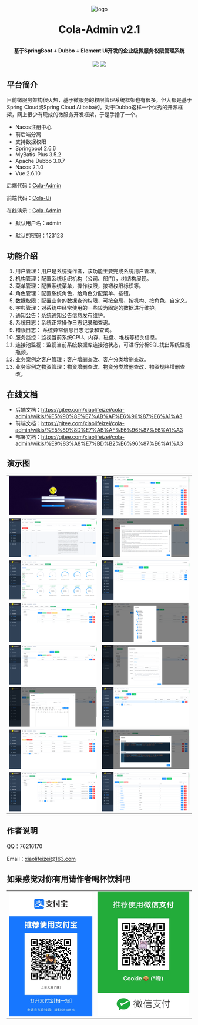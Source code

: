 <p align="center">
	<img alt="logo" width="120" height="120"  src="https://s2.loli.net/2022/07/01/hwrfbyMKxp7HjVi.png">
</p>
<h1 align="center" style="margin: 30px 0 30px; font-weight: bold;">Cola-Admin v2.1</h1>
<h4 align="center">基于SpringBoot + Dubbo + Element Ui开发的企业级微服务权限管理系统</h4>
<p align="center">
	<a href="https://gitee.com/xiaolifeizei/cola-admin"><img src="https://img.shields.io/badge/ColaAdmin-v2.1-green"></a>
	<a href="https://gitee.com/xiaolifeizei/cola-admin/blob/master/LICENSE"><img src="https://img.shields.io/badge/license-Apache%20License%202.0-green"></a>
</p>


## 平台简介

目前微服务架构很火热，基于微服务的权限管理系统框架也有很多，但大都是基于Spring Cloud或Spring Cloud Alibaba的。对于Dubbo这样一个优秀的开源框架，网上很少有现成的微服务开发框架，于是手撸了一个。

* Nacos注册中心
* 前后端分离
* 支持数据权限
* Springboot 2.6.6
* MyBatis-Plus 3.5.2
* Apache Dubbo 3.0.7
* Nacos 2.1.0
* Vue 2.6.10

后端代码：[Cola-Admin](https://gitee.com/xiaolifeizei/cola-admin)

前端代码：[Cola-Ui](https://gitee.com/xiaolifeizei/cola-ui)

在线演示：[Cola-Admin](http://www.cola-admin.vip)

- 默认用户名：admin

- 默认的密码：123123

## 功能介绍

1.  用户管理：用户是系统操作者，该功能主要完成系统用户管理。
2.  机构管理：配置系统组织机构（公司、部门），树结构展现。
3.  菜单管理：配置系统菜单，操作权限，按钮权限标识等。
4.  角色管理：配置系统角色，给角色分配菜单、按钮。
5.  数据权限：配置业务的数据查询权限，可按全局、按机构、按角色、自定义。
6.  字典管理：对系统中经常使用的一些较为固定的数据进行维护。
7.  通知公告：系统通知公告信息发布维护。
8.  系统日志：系统正常操作日志记录和查询。
9.  错误日志： 系统异常信息日志记录和查询。
10. 服务监控：监视当前系统CPU、内存、磁盘、堆栈等相关信息。
11. 连接池监视：监视当前系统数据库连接池状态，可进行分析SQL找出系统性能瓶颈。
12. 业务案例之客户管理：客户增删查改、客户分类增删查改。
13. 业务案例之物资管理：物资增删查改、物资分类增删查改、物资规格增删查改。

## 在线文档

- 后端文档：https://gitee.com/xiaolifeizei/cola-admin/wikis/%E5%90%8E%E7%AB%AF%E6%96%87%E6%A1%A3
- 前端文档：https://gitee.com/xiaolifeizei/cola-admin/wikis/%E5%89%8D%E7%AB%AF%E6%96%87%E6%A1%A3
- 部署文档：https://gitee.com/xiaolifeizei/cola-admin/wikis/%E9%83%A8%E7%BD%B2%E6%96%87%E6%A1%A3

## 演示图

<table>
    <tr>
        <td><img alt="登陆页面" src="https://raw.githubusercontent.com/xiaolifeizei/myImages/master/static/%E7%99%BB%E9%99%86%E9%A1%B5%E9%9D%A2.png"/></td>
        <td><img alt="菜单管理" src="https://raw.githubusercontent.com/xiaolifeizei/myImages/master/static/%E8%8F%9C%E5%8D%95%E7%AE%A1%E7%90%86.png"/></td>
    </tr>
    <tr>
        <td><img alt="错误日志" src="https://raw.githubusercontent.com/xiaolifeizei/myImages/master/static/%E9%94%99%E8%AF%AF%E6%97%A5%E5%BF%97.png"/></td>
        <td><img alt="错误日志详细信息" src="https://raw.githubusercontent.com/xiaolifeizei/myImages/master/static/%E9%94%99%E8%AF%AF%E6%97%A5%E5%BF%97%E8%AF%A6%E7%BB%86%E4%BF%A1%E6%81%AF.png"/></td>
    </tr>
    <tr>
        <td><img alt="服务监控" src="https://raw.githubusercontent.com/xiaolifeizei/myImages/master/static/%E6%9C%8D%E5%8A%A1%E7%9B%91%E6%8E%A7.png"/></td>
        <td><img alt="机构管理" src="https://raw.githubusercontent.com/xiaolifeizei/myImages/master/static/%E6%9C%BA%E6%9E%84%E7%AE%A1%E7%90%86.png"/></td>
    </tr>
    <tr>
        <td><img alt="角色管理" src="https://raw.githubusercontent.com/xiaolifeizei/myImages/master/static/%E8%A7%92%E8%89%B2%E7%AE%A1%E7%90%86.png"/></td>
        <td><img alt="分配菜单" src="https://raw.githubusercontent.com/xiaolifeizei/myImages/master/static/%E8%A7%92%E8%89%B2%E7%AE%A1%E7%90%86%E5%88%86%E9%85%8D%E8%8F%9C%E5%8D%95.png"/></td>
    </tr>
    <tr>
        <td><img alt="数据权限" src="https://raw.githubusercontent.com/xiaolifeizei/myImages/master/static/%E6%95%B0%E6%8D%AE%E6%9D%83%E9%99%90.png"/></td>
        <td><img alt="数据权限配置" src="https://raw.githubusercontent.com/xiaolifeizei/myImages/master/static/%E6%95%B0%E6%8D%AE%E6%9D%83%E9%99%90%E9%85%8D%E7%BD%AE.png"/></td>
    </tr>
    <tr>
        <td><img alt="添加通知" src="https://raw.githubusercontent.com/xiaolifeizei/myImages/master/static/%E6%B7%BB%E5%8A%A0%E9%80%9A%E7%9F%A5.png"/></td>
        <td><img alt="通知公告" src="https://raw.githubusercontent.com/xiaolifeizei/myImages/master/static/%E9%80%9A%E7%9F%A5%E5%85%AC%E5%91%8A.png"/></td>
    </tr>
    <tr>
        <td><img alt="系统日志" src="https://raw.githubusercontent.com/xiaolifeizei/myImages/master/static/%E7%B3%BB%E7%BB%9F%E6%97%A5%E5%BF%97.png"/></td>
        <td><img alt="系统日志详细信息" src="https://raw.githubusercontent.com/xiaolifeizei/myImages/master/static/%E7%B3%BB%E7%BB%9F%E6%97%A5%E5%BF%97%E8%AF%A6%E7%BB%86%E4%BF%A1%E6%81%AF.png"/></td>
    </tr>
    <tr>
        <td><img alt="用户管理" src="https://raw.githubusercontent.com/xiaolifeizei/myImages/master/static/%E7%94%A8%E6%88%B7%E7%AE%A1%E7%90%86.png"/></td>
        <td><img alt="字典管理" src="https://raw.githubusercontent.com/xiaolifeizei/myImages/master/static/%E5%AD%97%E5%85%B8%E7%AE%A1%E7%90%86.png"/></td>
    </tr>
</table>


## 作者说明

QQ：76216170

Email：xiaolifeizei@163.com


## 如果感觉对你有用请作者喝杯饮料吧

<table>
    <tr>
        <td>
	<img src="https://raw.githubusercontent.com/xiaolifeizei/myImages/master/static/%E6%94%AF%E4%BB%98%E5%AE%9D%E6%94%B6%E6%AC%BE%E7%A0%81.jpg" alt="支付宝收款码.jpg" style="width: 248; height: 337" />
	</td>
	<td>
	<img src="https://raw.githubusercontent.com/xiaolifeizei/myImages/master/static/%E5%BE%AE%E4%BF%A1%E6%94%B6%E6%AC%BE%E7%A0%81.jpg" alt="微信收款码.jpg" style="width: 248; height: 337" />
	</td>
    </tr>
</table>



